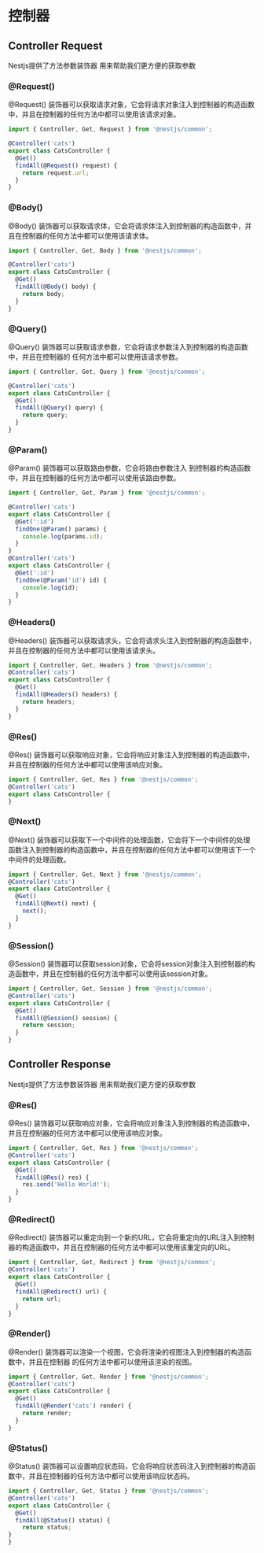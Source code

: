 # 控制器
## Controller Request

Nestjs提供了方法参数装饰器 用来帮助我们更方便的获取参数

### @Request()
@Request() 装饰器可以获取请求对象，它会将请求对象注入到控制器的构造函数中，并且在控制器的任何方法中都可以使用该请求对象。

```typescript
import { Controller, Get, Request } from '@nestjs/common';

@Controller('cats')
export class CatsController {
  @Get()
  findAll(@Request() request) {
    return request.url;
  }
}
```

### @Body()
@Body() 装饰器可以获取请求体，它会将请求体注入到控制器的构造函数中，并且在控制器的任何方法中都可以使用该请求体。
```typescript
import { Controller, Get, Body } from '@nestjs/common';

@Controller('cats')
export class CatsController {
  @Get()
  findAll(@Body() body) {
    return body;
  }
}
```

### @Query()
@Query() 装饰器可以获取请求参数，它会将请求参数注入到控制器的构造函数中，并且在控制器的
任何方法中都可以使用该请求参数。
```typescript
import { Controller, Get, Query } from '@nestjs/common';

@Controller('cats')
export class CatsController {
  @Get()
  findAll(@Query() query) {
    return query;
  }
}
```

### @Param()
@Param() 装饰器可以获取路由参数，它会将路由参数注入
到控制器的构造函数中，并且在控制器的任何方法中都可以使用该路由参数。

```typescript
import { Controller, Get, Param } from '@nestjs/common';

@Controller('cats')
export class CatsController {
  @Get(':id')
  findOne(@Param() params) {
    console.log(params.id);
  }
}
@Controller('cats')
export class CatsController {
  @Get(':id')
  findOne(@Param('id') id) {
    console.log(id);
  }
}
```
### @Headers()
@Headers() 装饰器可以获取请求头，它会将请求头注入到控制器的构造函数中，并且在控制器的任何方法中都可以使用该请求头。
```typescript
import { Controller, Get, Headers } from '@nestjs/common';
@Controller('cats')
export class CatsController {
  @Get()
  findAll(@Headers() headers) {
    return headers;
  }
}
```

### @Res()
@Res() 装饰器可以获取响应对象，它会将响应对象注入到控制器的构造函数中，并且在控制器的任何方法中都可以使用该响应对象。
```typescript
import { Controller, Get, Res } from '@nestjs/common';
@Controller('cats')
export class CatsController {
}
```
### @Next()
@Next() 装饰器可以获取下一个中间件的处理函数，它会将下一个中间件的处理函数注入到控制器的构造函数中，并且在控制器的任何方法中都可以使用该下一个中间件的处理函数。
```typescript
import { Controller, Get, Next } from '@nestjs/common';
@Controller('cats')
export class CatsController {
  @Get()
  findAll(@Next() next) {
    next();
  }
}
```
### @Session()
@Session() 装饰器可以获取session对象，它会将session对象注入到控制器的构造函数中，并且在控制器的任何方法中都可以使用该session对象。
```typescript
import { Controller, Get, Session } from '@nestjs/common';
@Controller('cats')
export class CatsController {
  @Get()
  findAll(@Session() session) {
    return session;
  }
}
```

## Controller Response

Nestjs提供了方法参数装饰器 用来帮助我们更方便的获取参数

### @Res()
@Res() 装饰器可以获取响应对象，它会将响应对象注入到控制器的构造函数中，并且在控制器的任何方法中都可以使用该响应对象。
```typescript
import { Controller, Get, Res } from '@nestjs/common';
@Controller('cats')
export class CatsController {
  @Get()
  findAll(@Res() res) {
    res.send('Hello World!');
  }
}
```

### @Redirect()
@Redirect() 装饰器可以重定向到一个新的URL，它会将重定向的URL注入到控制器的构造函数中，并且在控制器的任何方法中都可以使用该重定向的URL。

```typescript
import { Controller, Get, Redirect } from '@nestjs/common';
@Controller('cats')
export class CatsController {
  @Get()
  findAll(@Redirect() url) {
    return url;
  }
}
```

### @Render()
@Render() 装饰器可以渲染一个视图，它会将渲染的视图注入到控制器的构造函数中，并且在控制器
的任何方法中都可以使用该渲染的视图。
```typescript
import { Controller, Get, Render } from '@nestjs/common';
@Controller('cats')
export class CatsController {
  @Get()
  findAll(@Render('cats') render) {
    return render;
  }
}
```

### @Status()
@Status() 装饰器可以设置响应状态码，它会将响应状态码注入到控制器的构造函数中，并且在控制器的任何方法中都可以使用该响应状态码。
```typescript
import { Controller, Get, Status } from '@nestjs/common';
@Controller('cats')
export class CatsController {
  @Get()
  findAll(@Status() status) {
    return status;
}
}
```
